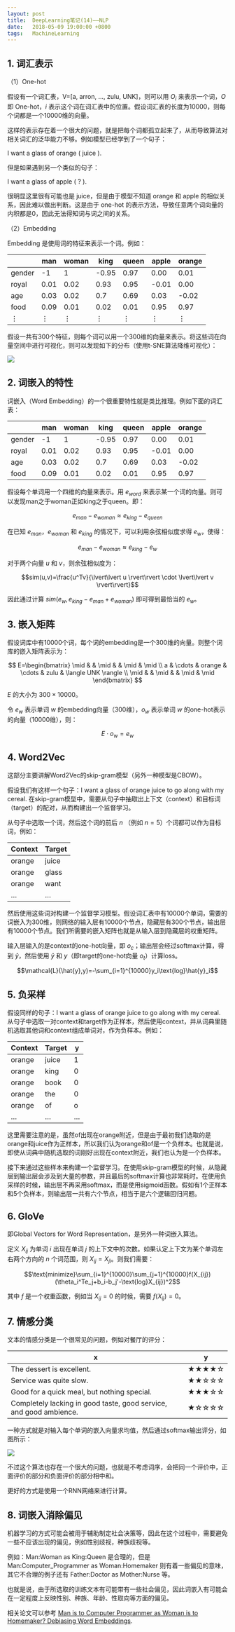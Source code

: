 ```yaml
---
layout: post
title:  DeepLearning笔记(14)——NLP
date:   2018-05-09 19:00:00 +0800
tags:   MachineLearning
---
```


## 1. 词汇表示

（1）One-hot

假设有一个词汇表，V=[a, arron, ..., zulu, UNK]，则可以用 $O_i$ 来表示一个词，$O$ 即 One-hot，$i$ 表示这个词在词汇表中的位置。假设词汇表的长度为10000，则每个词都是一个10000维的向量。

这样的表示存在着一个很大的问题，就是把每个词都孤立起来了，从而导致算法对相关词汇的泛华能力不够。例如模型已经学到了一个句子：

I want a glass of orange ( juice ).

但是如果遇到另一个类似的句子：

I want a glass of apple ( ? ).

很明显这里很有可能也是 juice，但是由于模型不知道 orange 和 apple 的相似关系，因此难以做出判断。这是由于 one-hot 的表示方法，导致任意两个词向量的内积都是0，因此无法得知词与词之间的关系。

（2）Embedding

Embedding 是使用词的特征来表示一个词。例如：

<table>
    <thead>
        <tr>
            <th></th>
            <th>man</th>
            <th>woman</th>
            <th>king</th>
            <th>queen</th>
            <th>apple</th>
            <th>orange</th>
        </tr>
    </thead>
    <tbody>
        <tr>
            <td>gender</td>
            <td>-1</td>
            <td>1</td>
            <td>-0.95</td>
            <td>0.97</td>
            <td>0.00</td>
            <td>0.01</td>
        </tr>
        <tr>
            <td>royal</td>
            <td>0.01</td>
            <td>0.02</td>
            <td>0.93</td>
            <td>0.95</td>
            <td>-0.01</td>
            <td>0.00</td>
        </tr>
        <tr>
            <td>age</td>
            <td>0.03</td>
            <td>0.02</td>
            <td>0.7</td>
            <td>0.69</td>
            <td>0.03</td>
            <td>-0.02</td>
        </tr>
        <tr>
            <td>food</td>
            <td>0.09</td>
            <td>0.01</td>
            <td>0.02</td>
            <td>0.01</td>
            <td>0.95</td>
            <td>0.97</td>
        </tr>
        <tr>
            <td>⋮</td>
            <td>⋮</td>
            <td>⋮</td>
            <td>⋮</td>
            <td>⋮</td>
            <td>⋮</td>
            <td>⋮</td>
        </tr>
    </tbody>
</table>

假设一共有300个特征，则每个词可以用一个300维的向量来表示。将这些词在向量空间中进行可视化，则可以发现如下的分布（使用t-SNE算法降维可视化）：

![](./img/2018/05/09/14-1.png)

## 2. 词嵌入的特性

词嵌入（Word Embedding）的一个很重要特性就是类比推理。例如下面的词汇表：

<table>
    <thead>
        <tr>
            <th></th>
            <th>man</th>
            <th>woman</th>
            <th>king</th>
            <th>queen</th>
            <th>apple</th>
            <th>orange</th>
        </tr>
    </thead>
    <tbody>
        <tr>
            <td>gender</td>
            <td>-1</td>
            <td>1</td>
            <td>-0.95</td>
            <td>0.97</td>
            <td>0.00</td>
            <td>0.01</td>
        </tr>
        <tr>
            <td>royal</td>
            <td>0.01</td>
            <td>0.02</td>
            <td>0.93</td>
            <td>0.95</td>
            <td>-0.01</td>
            <td>0.00</td>
        </tr>
        <tr>
            <td>age</td>
            <td>0.03</td>
            <td>0.02</td>
            <td>0.7</td>
            <td>0.69</td>
            <td>0.03</td>
            <td>-0.02</td>
        </tr>
        <tr>
            <td>food</td>
            <td>0.09</td>
            <td>0.01</td>
            <td>0.02</td>
            <td>0.01</td>
            <td>0.95</td>
            <td>0.97</td>
        </tr>
    </tbody>
</table>

假设每个单词用一个四维的向量来表示。用 $e_{word}$ 来表示某一个词的向量。则可以发现man之于woman正如king之于queen。即：

$$e_{man}-e_{woman} \approx e_{king}-e_{queen}$$

在已知 $e_{man}$，$e_{woman}$ 和 $e_{king}$ 的情况下，可以利用余弦相似度求得 $e_w$，使得：

$$e_{man}-e_{woman} \approx e_{king}-e_w$$

对于两个向量 $u$ 和 $v$，则余弦相似度为：

$$sim(u,v)=\frac{u^Tv}{\lvert\lvert u \rvert\rvert \cdot \lvert\lvert v \rvert\rvert}$$

因此通过计算 $sim(e_w,e_{king}-e_{man}+e_{woman})$ 即可得到最恰当的 $e_w$。

## 3. 嵌入矩阵

假设词库中有10000个词，每个词的embedding是一个300维的向量。则整个词库的嵌入矩阵表示为：

$$
E=\begin{bmatrix}
\mid & & \mid & & \mid & \mid \\
a & \cdots & orange & \cdots & zulu & \langle UNK \rangle \\
\mid & & \mid & & \mid & \mid
\end{bmatrix}
$$

$E$ 的大小为 $300\times10000$。

令 $e_w$ 表示单词 $w$ 的embedding向量（300维），$o_w$ 表示单词 $w$ 的one-hot表示的向量（10000维），则：

$$E \cdot o_w=e_w$$

## 4. Word2Vec

这部分主要讲解Word2Vec的skip-gram模型（另外一种模型是CBOW）。

假设我们有这样一个句子：I want a glass of orange juice to go along with my cereal. 在skip-gram模型中，需要从句子中抽取出上下文（context）和目标词（target）的配对，从而构建出一个监督学习。

从句子中选取一个词，然后这个词的前后 $n$ （例如 $n=5$）个词都可以作为目标词，例如：

<table>
	<thead>
		<tr>
			<th>Context</th>
			<th>Target</th>
		</tr>
	</thead>
	<tbody>
		<tr>
			<td>orange</td>
			<td>juice</td>
		</tr>
		<tr>
			<td>orange</td>
			<td>glass</td>
		</tr>
		<tr>
			<td>orange</td>
			<td>want</td>
		</tr>
		<tr>
			<td>…</td>
			<td>…</td>
		</tr>
	</tbody>
</table>

然后使用这些词对构建一个监督学习模型。假设词汇表中有10000个单词，需要的词嵌入为300维，则网络的输入层有10000个节点，隐藏层有300个节点，输出层有10000个节点。我们所需要的嵌入矩阵也就是从输入层到隐藏层的权重矩阵。

输入层输入的是context的one-hot向量，即 $o_c$；输出层会经过softmax计算，得到 $\hat{y}$，然后使用 $\hat{y}$ 和 $y$（即target的one-hot向量 $o_t$）计算loss。

$$\mathcal{L}(\hat{y},y)=-\sum_{i=1}^{10000}y_i\text{log}\hat{y}_i$$

## 5. 负采样

假设同样的句子：I want a glass of orange juice to go along with my cereal. 从句子中选取一对context和target作为正样本，然后使用context，并从词典里随机选取其他词和context组成单词对，作为负样本。例如：

<table>
	<thead>
		<tr>
			<th>Context</th>
			<th>Target</th>
			<th>y</th>
		</tr>
	</thead>
	<tbody>
		<tr>
			<td>orange</td>
			<td>juice</td>
			<td>1</td>
		</tr>
		<tr>
			<td>orange</td>
			<td>king</td>
			<td>0</td>
		</tr>
		<tr>
			<td>orange</td>
			<td>book</td>
			<td>0</td>
		</tr>
		<tr>
			<td>orange</td>
			<td>the</td>
			<td>0</td>
		</tr>
		<tr>
			<td>orange</td>
			<td>of</td>
			<td>o</td>
		</tr>
		<tr>
			<td>…</td>
			<td>…</td>
			<td>…</td>
		</tr>
	</tbody>
</table>

这里需要注意的是，虽然of出现在orange附近，但是由于最初我们选取的是orange和juice作为正样本，所以我们认为orange和of是一个负样本。也就是说，即使从词典中随机选取的词刚好出现在context附近，我们也认为是一个负样本。

接下来通过这些样本来构建一个监督学习。在使用skip-gram模型的时候，从隐藏层到输出层会涉及到大量的参数，并且最后的softmax计算也非常耗时。在使用负采样的时候，输出层不再采用softmax，而是使用sigmoid函数。假如有1个正样本和5个负样本，则输出层一共有六个节点，相当于是六个逻辑回归问题。

## 6. GloVe

即Global Vectors for Word Representation，是另外一种词嵌入算法。

定义 $X_{ij}$ 为单词 $i$ 出现在单词 $j$ 的上下文中的次数。如果认定上下文为某个单词左右两个方向的 $n$ 个词范围，则 $X_{ij}=X_{ji}$。则我们需要：

$$\text{minimize}\sum_{i=1}^{10000}\sum_{j=1}^{10000}f(X_{ij})(\theta_i^Te_j+b_i-b_j'-\text{log}X_{ij})^2$$

其中 $f$ 是一个权重函数，例如当 $X_{ij}=0$ 的时候，需要 $f(X_{ij})=0$。

## 7. 情感分类

文本的情感分类是一个很常见的问题，例如对餐厅的评分：

<table>
	<thead>
		<tr>
			<th>x</th>
			<th>y</th>
		</tr>
	</thead>
	<tbody>
		<tr>
			<td>The dessert is excellent.</td>
			<td>★★★★☆</td>
		</tr>
		<tr>
			<td>Service was quite slow.</td>
			<td>★★☆☆☆</td>
		</tr>
		<tr>
			<td>Good for a quick meal, but nothing special.</td>
			<td>★★★☆☆</td>
		</tr>
		<tr>
			<td>Completely lacking in good taste, good service, and good ambience.</td>
			<td>★☆☆☆☆</td>
		</tr>
	</tbody>
</table>

一种方式就是对输入每个单词的嵌入向量求均值，然后通过softmax输出评分，如图所示：

![](./img/2018/05/09/14-2.png)

不过这个算法也存在一个很大的问题，也就是不考虑词序，会把同一个评价中，正面评价的部分和负面评价的部分相中和。

更好的方式是使用一个RNN网络来进行计算。

## 8. 词嵌入消除偏见

机器学习的方式可能会被用于辅助制定社会决策等，因此在这个过程中，需要避免一些不应该出现的偏见，例如性别歧视，种族歧视等。

例如：Man:Woman as King:Queen 是合理的，但是 Man:Computer_Programmer as Woman:Homemaker 则有着一些偏见的意味，其它不合理的例子还有 Father:Doctor as Mother:Nurse 等。

也就是说，由于所选取的训练文本有可能带有一些社会偏见，因此词嵌入有可能会在一定程度上反映性别、种族、年龄、性取向等方面的偏见。

相关论文可以参考 [Man is to Computer Programmer as Woman is to Homemaker? Debiasing Word Embeddings](https://arxiv.org/abs/1607.06520).
